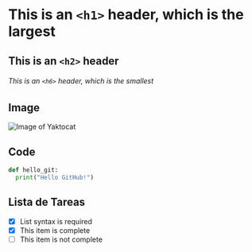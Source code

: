 # This is an `<h1>` header, which is the largest

## This is an `<h2>` header

###### This is an `<h6>` header, which is the smallest

## Image
![Image of Yaktocat](https://octodex.github.com/images/yaktocat.png)

## Code
``` python
def hello_git:
  print("Hello GitHub!")
```

## Lista de Tareas
- [x] List syntax is required
- [x] This item is complete
- [ ] This item is not complete
